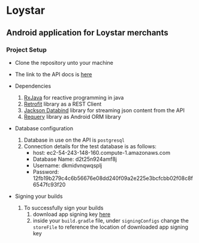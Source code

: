 # Loystar #

## Android application for Loystar merchants ###


### Project Setup ###

* Clone the repository unto your machine
* The link to the API docs is [here](https://loystar-api.herokuapp.com/docs)
* Dependencies
	1. [RxJava](https://github.com/ReactiveX/RxJava) for reactive programming in java
	1. [Retrofit](http://square.github.io/retrofit/) library as a REST Client 
	1. [Jackson Databind](https://github.com/FasterXML/jackson-databind) library  for streaming json content from the API
	1. [Requery](https://github.com/requery/requery) library as Android ORM library 
	
* Database configuration
	1. Database in use on the API is `postgresql`
	1. Connection details for the test database is as follows:
		* host: ec2-54-243-148-160.compute-1.amazonaws.com
		* Database Name: d2t25n924amf8j
		* Username: dkmidvnqwqsplj
		* Password: 12fb19b279c4c6b56676e08dd240f09a2e225e3bcfcbb02f08c8f6547fc93f20
		
* Signing your builds
	1. To successfully sign your builds
		1. download app signing key [here](https://drive.google.com/open?id=15-8w5U_7WBfSa-98ACqwQdJGHBrmLpaR)
		1. inside your `build.gradle` file, under `signingConfigs` change the `storeFile` to reference the location of downloaded app signing key